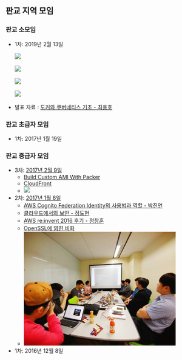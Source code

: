 ## 판교 지역 모임
### 판교 소모임
- 1차: 2019년 2월 13일

  ![](/Users/yongho/Works/awskrug-pangyo/meetups/images/20190213_0.jpg)

  ![](/Users/yongho/Works/awskrug-pangyo/meetups/images/20190213_1.jpg)

  ![](/Users/yongho/Works/awskrug-pangyo/meetups/images/20190213_2.jpg)

  ![](/Users/yongho/Works/awskrug-pangyo/meetups/images/20190213_3.jpg)

- 발표 자료 : [도커와 쿠버네티스 기초 - 최용호](https://www.slideshare.net/secret/fnPUmHBC0DYCqB)




### 판교 초급자 모임
- 1차: 2017년 1월 19일

### 판교 중급자 모임
- 3차: [2017년 2월 9일](https://www.meetup.com/ko-KR/awskrug/events/237355577/)
  - [Build Custom AMI With Packer](https://github.com/giseongeom/presentations/blob/master/2017/2017.02.09-AWS-pangyo-mid/ec2-custom-ami-with-packer.pdf)
  - [CloudFront](https://docs.google.com/presentation/d/1IIpg85ycTGsVbxDr1lamtJMRbsTVsR5iJa3aFbYyfCE/edit?usp=sharing)
  - <img src="images/pangyo_mid_3.jpg" width="400">
- 2차: [2017년 1월 6일](https://www.meetup.com/awskrug/events/236661048/)
  - [AWS Cognito Federation Identity의 사용법과 역할 - 박진언](https://jinunpark.github.io/awskrug_20170106_introduction_to_aws_cognito)
  - [클라우드에서의 보안 - 정도현](http://www.slideshare.net/AmazonWebServices/intro-to-aws-security-50364629)
  - [AWS re:invent 2016 후기 - 정창훈](http://www.slideshare.net/seapy/aws-reinvent-2016)
  - [OpenSSL에 얽힌 비화](https://coolspeed.wordpress.com/2015/02/16/unseeable_comrade_in_arms/)
  - <img src="images/15941350_1311558948891159_2684273664402983473_n.jpg" width="400">
- 1차: 2016년 12월 8일
